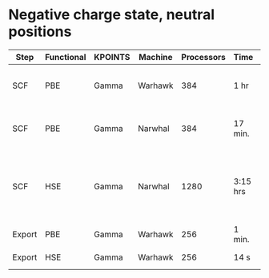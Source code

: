 # Negative charge state, neutral positions

| Step | Functional | KPOINTS | Machine | Processors | Time | Choices |
|------|------------|---------|---------|------------|------|---------|
| SCF | PBE | Gamma | Warhawk | 384 | 1 hr | tighter convergence and more bands |
| SCF | PBE | Gamma | Narwhal | 384 | 17 min. | from scratch with `vasp_gam`, more bands |
| SCF | HSE | Gamma | Narwhal | 1280 | 3:15 hrs | from Guanzhi's converged wave functions, `vasp_gam`, more bands |
| Export | PBE | Gamma | Warhawk | 256 | 1 min. | `-nb 4` |
| Export | HSE | Gamma | Warhawk | 256 | 14 s | energies-only, `-nb 4` |

